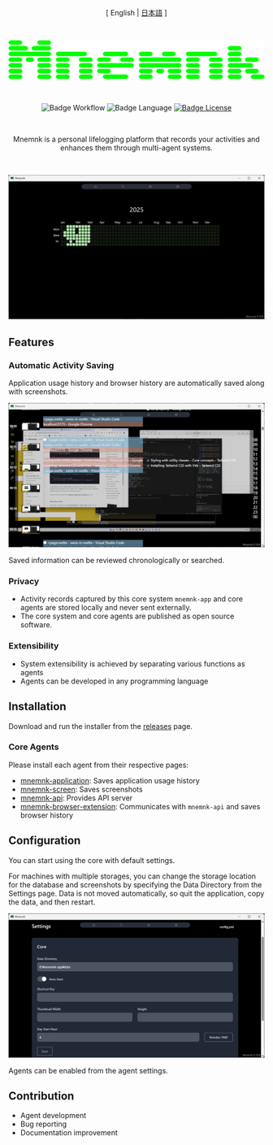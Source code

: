 <div align="center">

[ English | [日本語](README-ja.md) ]

<br>

![Mnemnk logo](docs/img/mnemnk_title.png)

<br>

![Badge Workflow]
![Badge Language] 
[![Badge License]][License] 

<br>

Mnemnk is a personal lifelogging platform that records your activities and enhances them through multi-agent systems.

<br>

![screenshot-home](docs/img/screenshot-home.png)

</div>

## Features

### Automatic Activity Saving

Application usage history and browser history are automatically saved along with screenshots.

![screenshot-daily](docs/img/screenshot-daily.png)

Saved information can be reviewed chronologically or searched.

### Privacy

- Activity records captured by this core system `mnemnk-app` and core agents are stored locally and never sent externally.
- The core system and core agents are published as open source software.

### Extensibility

- System extensibility is achieved by separating various functions as agents
- Agents can be developed in any programming language

## Installation

Download and run the installer from the [releases](https://github.com/mnemnk/mnemnk-app/releases) page.

### Core Agents

Please install each agent from their respective pages:

- [mnemnk-application](https://github.com/mnemnk/mnemnk-application): Saves application usage history
- [mnemnk-screen](https://github.com/mnemnk/mnemnk-screen): Saves screenshots
- [mnemnk-api](https://github.com/mnemnk/mnemnk-api): Provides API server
- [mnemnk-browser-extension](https://github.com/mnemnk/mnemnk-browser-extension): Communicates with `mnemnk-api` and saves browser history

## Configuration

You can start using the core with default settings.

For machines with multiple storages, you can change the storage location for the database and screenshots by specifying the Data Directory from the Settings page. Data is not moved automatically, so quit the application, copy the data, and then restart.

![screenshot-settings](docs/img/screenshot-settings.png)

Agents can be enabled from the agent settings.

## Contribution

- Agent development
- Bug reporting
- Documentation improvement

<!----------------------------------------------------------------------------->

[License]: LICENSE

<!----------------------------------{ Badges }--------------------------------->

[Badge Workflow]: https://github.com/mnemnk/mnemnk-app/actions/workflows/publish.yml/badge.svg
[Badge Language]: https://img.shields.io/github/languages/top/mnemnk/mnemnk-app
[Badge License]: https://img.shields.io/github/license/mnemnk/mnemnk-app

